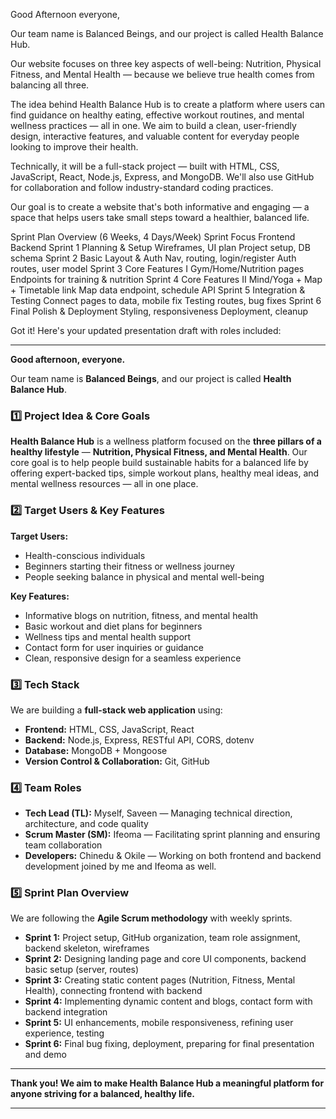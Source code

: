 Good Afternoon everyone,

Our team name is Balanced Beings, and our project is called Health Balance Hub.

Our website focuses on three key aspects of well-being:
Nutrition, Physical Fitness, and Mental Health — because we believe true health comes from balancing all three.

The idea behind Health Balance Hub is to create a platform where users can find guidance on healthy eating, effective workout routines, and mental wellness practices — all in one.
We aim to build a clean, user-friendly design, interactive features, and valuable content for everyday people looking to improve their health.

Technically, it will be a full-stack project — built with HTML, CSS, JavaScript, React, Node.js, Express, and MongoDB. We'll also use GitHub for collaboration and follow industry-standard coding practices.

Our goal is to create a website that's both informative and engaging —
a space that helps users take small steps toward a healthier, balanced life.

Sprint Plan Overview (6 Weeks, 4 Days/Week)
Sprint	Focus	Frontend	Backend
Sprint 1	Planning & Setup	Wireframes, UI plan	Project setup, DB schema
Sprint 2	Basic Layout & Auth	Nav, routing, login/register	Auth routes, user model
Sprint 3	Core Features I	Gym/Home/Nutrition pages	Endpoints for training & nutrition
Sprint 4	Core Features II	Mind/Yoga + Map + Timetable link	Map data endpoint, schedule API
Sprint 5	Integration & Testing	Connect pages to data, mobile fix	Testing routes, bug fixes
Sprint 6	Final Polish & Deployment	Styling, responsiveness	Deployment, cleanup

Got it! Here's your updated presentation draft with roles included:

---

**Good afternoon, everyone.**

Our team name is **Balanced Beings**, and our project is called **Health Balance Hub**.

### 1️⃣ **Project Idea & Core Goals**

**Health Balance Hub** is a wellness platform focused on the **three pillars of a healthy lifestyle** —
**Nutrition, Physical Fitness, and Mental Health**.
Our core goal is to help people build sustainable habits for a balanced life by offering expert-backed tips, simple workout plans, healthy meal ideas, and mental wellness resources — all in one place.

### 2️⃣ **Target Users & Key Features**

**Target Users:**

* Health-conscious individuals
* Beginners starting their fitness or wellness journey
* People seeking balance in physical and mental well-being

**Key Features:**

* Informative blogs on nutrition, fitness, and mental health
* Basic workout and diet plans for beginners
* Wellness tips and mental health support
* Contact form for user inquiries or guidance
* Clean, responsive design for a seamless experience

### 3️⃣ **Tech Stack**

We are building a **full-stack web application** using:

* **Frontend:** HTML, CSS, JavaScript, React
* **Backend:** Node.js, Express, RESTful API, CORS, dotenv
* **Database:** MongoDB + Mongoose
* **Version Control & Collaboration:** Git, GitHub

### 4️⃣ **Team Roles**

* **Tech Lead (TL):** Myself, Saveen — Managing technical direction, architecture, and code quality
* **Scrum Master (SM):** Ifeoma — Facilitating sprint planning and ensuring team collaboration
* **Developers:** Chinedu & Okile — Working on both frontend and backend development joined by me and Ifeoma as well.

### 5️⃣ **Sprint Plan Overview**

We are following the **Agile Scrum methodology** with weekly sprints.

* **Sprint 1:** Project setup, GitHub organization, team role assignment, backend skeleton, wireframes
* **Sprint 2:** Designing landing page and core UI components, backend basic setup (server, routes)
* **Sprint 3:** Creating static content pages (Nutrition, Fitness, Mental Health), connecting frontend with backend
* **Sprint 4:** Implementing dynamic content and blogs, contact form with backend integration
* **Sprint 5:** UI enhancements, mobile responsiveness, refining user experience, testing
* **Sprint 6:** Final bug fixing, deployment, preparing for final presentation and demo

---

**Thank you! We aim to make Health Balance Hub a meaningful platform for anyone striving for a balanced, healthy life.**

---

